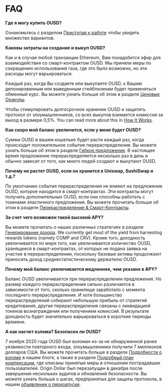 # FAQ

**Где я могу купить OUSD?**

Ознакомьтесь с разделом [Приступая к работе](https://docs.ousd.com/getting-started) чтобы увидеть множество вариантов.

**Каковы затраты на создание и выкуп OUSD?**

Как и в случае любой транзакции Ethereum, Вам понадобится эфир для взаимодействия со смарт-контрактом OUSD. Мы приняли меры по сокращению использования газа, где это было возможно, но эти расходы могут варьироваться.

Каждый раз, когда Вы создаете или выкупаете OUSD, к Вашим депонированным или выведенным стейблкоинам будет применяться обменный курс. Вы можете узнать больше об этом в разделе [Ценовые Оракулы](https://docs.ousd.com/core-concepts/price-oracles).

Чтобы стимулировать долгосрочное хранение OUSD и защитить протокол от злоумышленников, со всех выкупов взимается комиссия за выход в размере 0,5%. You can read more about this in [How It Works](https://docs.ousd.com/how-it-works).

**Как скоро мой баланс увеличится, если у меня будет OUSD?**

Сумма OUSD в вашем кошельке будет расти каждый раз, когда происходит положительное событие перераспределения. Вы можете узнать больше об этом в разделе [Гибкое предложение](https://docs.ousd.com/core-concepts/elastic-supply). В настоящее время предложение перераспределяется несколько раз в день и обычно зависит от того, как много людей создают и выкупают OUSD.

**Почему не растет OUSD, если он хранится в Uniswap, SushiSwap и т.д.?**

По умолчанию события перераспределения не влияют на предложение OUSD, которое находится в смарт-контрактах. Эти контракты могут получить дополнительных OUSD, если они способны работать с токенами эластичного предложения. Вы можете прочитать больше об этом в разделе [Перераспределение & Смарт-Контракты](https://docs.ousd.com/core-concepts/elastic-supply/rebasing-and-smart-contracts).

**За счет чего возможен такой высокий APY?**

Вы можете прочитать о наших различных стратегиях в разделе [Генерирование дохода](https://docs.ousd.com/core-concepts/yield-generation). We currently get most of the yield from harvesting rewards tokens (namely COMP and CRV). Кроме того, доходность увеличивается по мере того, как увеличивается количество OUSD, хранящееся в смарт-контрактах, от которых не подана заявка на участие в перераспределении, поскольку базовые активы продолжают приносить доход среднестатистическому держателю OUSD.

**Почему мой баланс увеличивается медленнее, чем указано в APY?**

Баланс OUSD увеличивается при перераспределении предложения. Но размер каждого перераспределения сильно различается в зависимости от того, сколько хранилище заработало с момента последнего перераспределения. И хотя большинство перераспределений собирают небольшую прибыль от стратегий кредитования, другие перераспределения связаны с ликвидацией токенов вознаграждения или получением комиссий. В результате доходность будет значительно варьироваться в короткие периоды времени.

**А как насчет взлома? Безопасен ли OUSD?**

7 ноября 2020 года OUSD был взломан из-за не обнаруженной ранее уязвимости повторного входа, злоумышленники получили 7 миллионов долларов США. Вы можете прочитать больше в разделе [Подробности о взломе](https://medium.com/originprotocol/urgent-ousd-has-hacked-and-there-has-been-a-loss-of-funds-7b8c4a7d534c) в нашем блоге, а также в разделе [Подробный план компенсации](https://medium.com/originprotocol/origin-dollar-ousd-detailed-compensation-plan-faa73f87442e), где описаны принятые меры в отношении пострадавших пользователей. Origin Dollar был перезапущен в декабре после завершения нескольких аудитов и обновлений безопасности. Вы можете узнать больше о шагах, предпринятых для защиты протокола, в нашем [объявлении о перезапуске](https://medium.com/originprotocol/origin-dollar-ousd-is-back-b8ee0c601dad).
